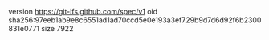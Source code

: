 version https://git-lfs.github.com/spec/v1
oid sha256:97eeb1ab9e8c6551ad1ad70ccd5e0e193a3ef729b9d7d6d92f6b2300831e0771
size 7922
